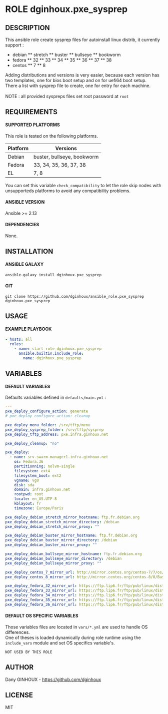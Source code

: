 # ROLE dginhoux.pxe_sysprep



## DESCRIPTION

This ansible role create sysprep files for autoinstall linux distrib, it currently support :
* debian 
** stretch
** buster
** bullseye
** bookworm
* fedora
** 32
** 33
** 34
** 35
** 36
** 37
** 38
* centos
** 7
** 8

Adding distributions and versions is very easier, because each version has two templates, one for bios boot setup and on for uefi64 boot setup.<br />
There a list with sysprep file to create, one for entry for each machine.<br />
<br />
NOTE : all provided syspreps files set root password at `root`

## REQUIREMENTS

#### SUPPORTED PLATFORMS

This role is tested on the following platforms.<br />

| Platform | Versions |
|----------|----------|
| Debian | buster, bullseye, bookworm |
| Fedora | 33, 34, 35, 36, 37, 38 |
| EL | 7, 8 |

You can set this variable `check_compatibility` to let the role skip nodes with unsupporteds platforms to avoid any compatibility problems.<br />


#### ANSIBLE VERSION

Ansible >= 2.13

#### DEPENDENCIES

None.



## INSTALLATION

#### ANSIBLE GALAXY

```shell
ansible-galaxy install dginhoux.pxe_sysprep
```
#### GIT

```shell
git clone https://github.com/dginhoux/ansible_role.pxe_sysprep dginhoux.pxe_sysprep
```


## USAGE

#### EXAMPLE PLAYBOOK

```yaml
- hosts: all
  roles:
    - name: start role dginhoux.pxe_sysprep
      ansible.builtin.include_role:
        name: dginhoux.pxe_sysprep
```


## VARIABLES

#### DEFAULT VARIABLES

Defaults variables defined in `defaults/main.yml` : 

```yaml
---
pxe_deploy_configure_action: generate
# pxe_deploy_configure_action: cleanup

pxe_deploy_menu_folder: /srv/tftp/menu
pxe_deploy_sysprep_folder: /srv/tftp/sysprep
pxe_deploy_tftp_address: pxe.infra.ginhoux.net

pxe_deploy_cleanup: "no"

pxe_deploy:
  - name: srv-swarm-manager1.infra.ginhoux.net
    os: Fedora.36
    partitionning: nolvm-single
    filesystem: ext4
    filesystem_boot: ext2
    vgname: vg0
    disk: sda
    domain: infra.ginhoux.net
    rootpwd: root
    locale: en_US.UTF-8
    kblayout: fr
    timezone: Europe/Paris

pxe_deploy_debian_stretch_mirror_hostname: ftp.fr.debian.org
pxe_deploy_debian_stretch_mirror_directory: /debian
pxe_deploy_debian_stretch_mirror_proxy: ""

pxe_deploy_debian_buster_mirror_hostname: ftp.fr.debian.org
pxe_deploy_debian_buster_mirror_directory: /debian
pxe_deploy_debian_buster_mirror_proxy: ""

pxe_deploy_debian_bullseye_mirror_hostname: ftp.fr.debian.org
pxe_deploy_debian_bullseye_mirror_directory: /debian
pxe_deploy_debian_bullseye_mirror_proxy: ""

pxe_deploy_centos_7_mirror_url: http://mirror.centos.org/centos-7/7/os/x86_64/
pxe_deploy_centos_8_mirror_url: http://mirror.centos.org/centos-8/8/BaseOS/x86_64/os/

pxe_deploy_fedora_32_mirror_url: https://ftp.lip6.fr/ftp/pub/linux/distributions/fedora/releases/32/Server/x86_64/os/
pxe_deploy_fedora_33_mirror_url: https://ftp.lip6.fr/ftp/pub/linux/distributions/fedora/releases/33/Server/x86_64/os/
pxe_deploy_fedora_34_mirror_url: https://ftp.lip6.fr/ftp/pub/linux/distributions/fedora/releases/34/Server/x86_64/os/
pxe_deploy_fedora_35_mirror_url: https://ftp.lip6.fr/ftp/pub/linux/distributions/fedora/releases/35/Server/x86_64/os/
pxe_deploy_fedora_36_mirror_url: https://ftp.lip6.fr/ftp/pub/linux/distributions/fedora/releases/36/Server/x86_64/os/
```

#### DEFAULT OS SPECIFIC VARIABLES

Those variables files are located in `vars/*.yml` are used to handle OS differences.<br />
One of theses is loaded dynamically during role runtime using the `include_vars` module and set OS specifics variable's.

`NOT USED BY THIS ROLE`



## AUTHOR

Dany GINHOUX - https://github.com/dginhoux



## LICENSE

MIT
